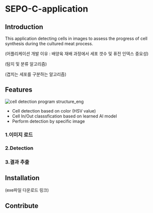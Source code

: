 # SEPO-C-application
## Introduction
This application detecting cells in images to assess the progress of cell synthesis during the cultured meat process.

(어플리케이션 개발 이유 : 배양육 재배 과정에서 세포 갯수 및 퓨전 인덱스 중요성)

(탐지 및 분류 알고리즘)

(겹치는 세포를 구분하는 알고리즘)
## Features
![cell detection program structure_eng](https://github.com/SEPO-C/SEPO-C-application/assets/49020136/f72a9104-fea1-4748-b3fc-cd4e3b4a4e09)
- Cell detection based on color (HSV value)
- Cell In/Out classsfication based on learned AI model
- Perform detection by specific image

### 1.이미지 로드

### 2.Detection

### 3.결과 추출

## Installation
(exe파일 다운로드 링크)
## Contribute
